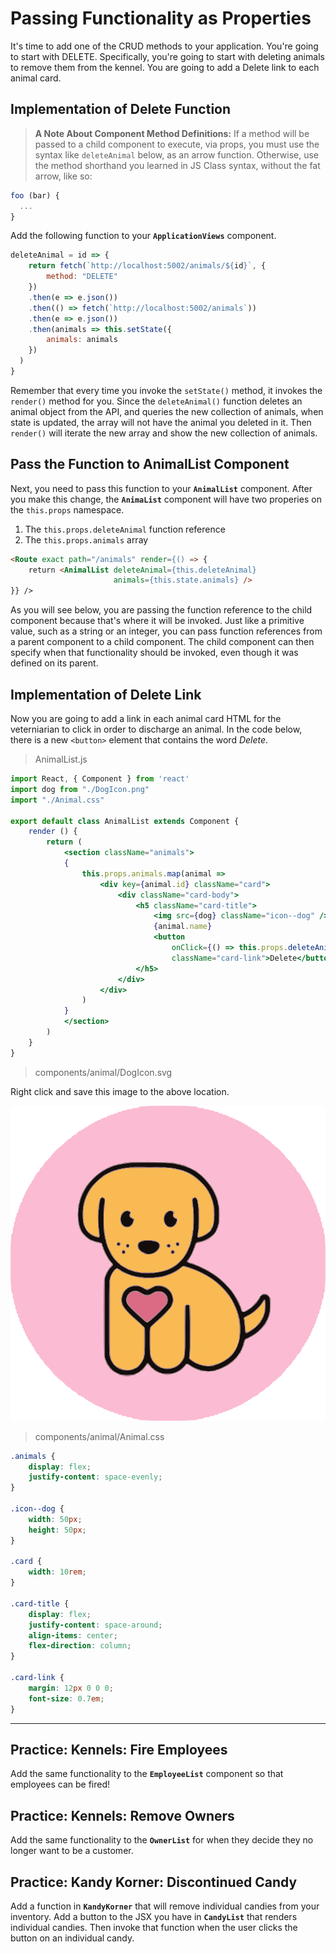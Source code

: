 # Passing Functionality as Properties

It's time to add one of the CRUD methods to your application. You're going to start with DELETE. Specifically, you're going to start with deleting animals to remove them from the kennel. You are going to add a Delete link to each animal card.

## Implementation of Delete Function
>**A Note About Component Method Definitions:** If a method will be passed to a child component to execute, via props, you must use the syntax like `deleteAnimal` below, as an  arrow function. Otherwise, use the method shorthand you learned in JS Class syntax, without the fat arrow, like so:
  ```js
  foo (bar) {
    ...
  }
  ```

Add the following function to your **`ApplicationViews`** component.

```js
deleteAnimal = id => {
    return fetch(`http://localhost:5002/animals/${id}`, {
        method: "DELETE"
    })
    .then(e => e.json())
    .then(() => fetch(`http://localhost:5002/animals`))
    .then(e => e.json())
    .then(animals => this.setState({
        animals: animals
    })
  )
}
```

Remember that every time you invoke the `setState()` method, it invokes the `render()` method for you. Since the `deleteAnimal()` function deletes an animal object from the API, and queries the new collection of animals, when state is updated, the array will not have the animal you deleted in it. Then `render()` will iterate the new array and show the new collection of animals.

## Pass the Function to AnimalList Component

Next, you need to pass this function to your **`AnimalList`** component. After you make this change, the **`AnimaList`** component will have two properies on the `this.props` namespace.

1. The `this.props.deleteAnimal` function reference
1. The `this.props.animals` array

```html
<Route exact path="/animals" render={() => {
    return <AnimalList deleteAnimal={this.deleteAnimal}
                       animals={this.state.animals} />
}} />
```

As you will see below, you are passing the function reference to the child component because that's where it will be invoked. Just like a primitive value, such as a string or an integer, you can pass function references from a parent component to a child component. The child component can then specify when that functionality should be invoked, even though it was defined on its parent.

## Implementation of Delete Link

Now you are going to add a link in each animal card HTML for the veterniarian to click in order to discharge an animal. In the code below, there is a new `<button>` element that contains the word *Delete*.

> AnimalList.js

```jsx
import React, { Component } from 'react'
import dog from "./DogIcon.png"
import "./Animal.css"

export default class AnimalList extends Component {
    render () {
        return (
            <section className="animals">
            {
                this.props.animals.map(animal =>
                    <div key={animal.id} className="card">
                        <div className="card-body">
                            <h5 className="card-title">
                                <img src={dog} className="icon--dog" />
                                {animal.name}
                                <button
                                    onClick={() => this.props.deleteAnimal(animal.id)}
                                    className="card-link">Delete</button>
                            </h5>
                        </div>
                    </div>
                )
            }
            </section>
        )
    }
}
```

> components/animal/DogIcon.svg

Right click and save this image to the above location.

![Dog icon](./images/DogIcon.svg)

> components/animal/Animal.css

```css
.animals {
    display: flex;
    justify-content: space-evenly;
}

.icon--dog {
    width: 50px;
    height: 50px;
}

.card {
    width: 10rem;
}

.card-title {
    display: flex;
    justify-content: space-around;
    align-items: center;
    flex-direction: column;
}

.card-link {
    margin: 12px 0 0 0;
    font-size: 0.7em;
}
```

---

## Practice: Kennels: Fire Employees

Add the same functionality to the **`EmployeeList`** component so that employees can be fired!

## Practice: Kennels: Remove Owners

Add the same functionality to the **`OwnerList`** for when they decide they no longer want to be a customer.

## Practice: Kandy Korner: Discontinued Candy

Add a function in **`KandyKorner`** that will remove individual candies from your inventory. Add a button to the JSX you have in **`CandyList`** that renders individual candies. Then invoke that function when the user clicks the button on an individual candy.
